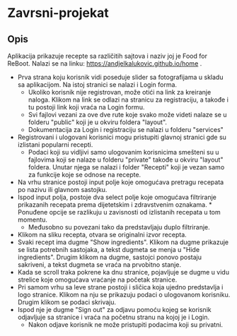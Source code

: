 # Zavrsni-projekat

## Opis

Aplikacija prikazuje recepte sa različitih sajtova i naziv joj je Food for ReBoot. Nalazi se na linku: https://andjelkalukovic.github.io/home .
* Prva strana koju korisnik vidi poseduje slider sa fotografijama u skladu sa aplikacijom. Na istoj stranici se nalazi i Login forma.
  * Ukoliko korisnik nije registrovan, može otići na link za kreiranje naloga. Klikom na link se odlazi na stranicu za registraciju, a takođe i tu postoji link koji vraća na Login formu.
  * Svi fajlovi vezani za ove dve rute koje svako može videti nalaze se u folderu "public" koji je u okviru foldera "layout". 
  * Dokumentacija za Login i registraciju se nalazi u folderu "services"
* Registrovani i ulogovani korisnici mogu pristupiti glavnoj stranici gde su izlistani popularni recepti. 
  * Podaci koji su vidljivi samo ulogovanim korisnicima smešteni su u fajlovima koji se nalaze u folderu "private" takođe u okviru "layout" foldera. Unutar njega se nalazi i folder "Recepti" koji je vezan samo za funkcije koje se odnose na recepte.
* Na vrhu stranice postoji input polje koje omogućava pretragu recepata po nazivu ili glavnom sastojku.
* Ispod input polja, postoje dva select polje koje omogućava filtriranje prikazanih recepata prema dijetetskim i zdravstvenim oznakama.   * Ponuđene opcije se razlikuju u zavisnosti od izlistanih recepata u tom momentu. 
  * Međusobno su povezani tako da predstavljaju duplo filtriranje.
* Klikom na sliku recepta, otvara se originalni izvor recepta.
* Svaki recept ima dugme "Show ingredients". Klikom na dugme prikazuje se lista potrebnih sastojaka, a tekst dugmeta se menja u "Hide ingredients". Drugim klikom na dugme, sastojci ponovo postaju sakriveni, a tekst dugmeta se vraća na prvobitno stanje.
* Kada se scroll traka pokrene ka dnu stranice, pojavljuje se dugme u vidu strelice koje omogućava vraćanje na početak stranice.
* Pri samom vrhu sa leve strane postoji i sličica koja ujedno predstavlja i logo stranice. Klikom na nju se prikazuju podaci o ulogovanom korisniku. Drugim klikom se podaci skrivaju.
* Ispod nje je dugme "Sign out" za odjavu pomoću kojeg se korisnik odjavljuje sa stranice i vraća na početnu stranu na kojoj je i Login.
  * Nakon odjave korisnik ne može pristupiti podacima koji su privatni.
